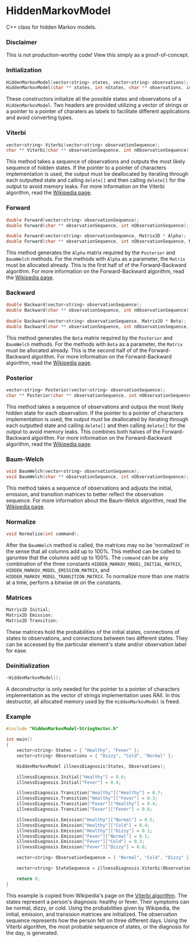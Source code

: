 # HiddenMarkovModel
C++ class for hidden Markov models.

### Disclaimer
This is not production-worthy code! View this simply as a proof-of-concept.

### Initialization
```C++
HiddenMarkovModel(vector<string> states, vector<string> observations);
HiddenMarkovModel(char ** states, int nStates, char ** observations, int nObservations);
```
These constructors initialize all the possible states and observations of a `HiddenMarkovModel`. Two headers are provided utilizing a vector of strings or a pointer to a pointer of charaters as labels to facilitate different applications and avoid converting types.

### Viterbi
```C++
vector<string> Viterbi(vector<string> observationSequence);
char ** Viterbi(char ** observationSequence, int nObservationSequence);
```
This method takes a sequence of observations and outputs the most likely sequence of hidden states. If the pointer to a pointer of characters implementation is used, the output must be deallocated by iterating through each outputted state and calling `delete[]` and then calling `delete[]` for the output to avoid memory leaks. For more information on the Viterbi algorithm, read the [Wikipedia page](https://en.wikipedia.org/wiki/Viterbi_algorithm).

### Forward
```C++
double Forward(vector<string> observationSequence);
double Forward(char ** observationSequence, int nObservationSequence);

double Forward(vector<string> observationSequence, Matrix2D * Alpha);
double Forward(char ** observationSequence, int nObservationSequence, Matrix2D * Alpha);
```
This method generates the `Alpha` matrix required by the `Posterior` and `BaumWelch` methods. For the methods with `Alpha` as a parameter, the `Matrix` must be allocated already. This is the first half of of the Forward-Backward algorithm. For more information on the Forward-Backward algorithm, read the [Wikipedia page](https://en.wikipedia.org/wiki/Forward%E2%80%93backward_algorithm).

### Backward
```C++
double Backward(vector<string> observationSequence);
double Backward(char ** observationSequence, int nObservationSequence);
  
double Backward(vector<string> observationSequence, Matrix2D * Beta);
double Backward(char ** observationSequence, int nObservationSequence, Matrix2D * Beta);
```
This method generates the `Beta` matrix required by the `Posterior` and `BaumWelch` methods. For the methods with `Beta` as a parameter, the `Matrix` must be allocated already. This is the second half of of the Forward-Backward algorithm. For more information on the Forward-Backward algorithm, read the [Wikipedia page](https://en.wikipedia.org/wiki/Forward%E2%80%93backward_algorithm).

### Posterior
```C++
vector<string> Posterior(vector<string> observationSequence);
char ** Posterior(char ** observationSequence, int nObservationSequence);
```
This method takes a sequence of observations and outpus the most likely hidden state for each observation. If the pointer to a pointer of characters implementation is used, the output must be deallocated by iterating through each outputted state and calling `delete[]` and then calling `delete[]` for the output to avoid memory leaks. This combines both halves of the Forward-Backward algorithm. For more information on the Forward-Backward algorithm, read the [Wikipedia page](https://en.wikipedia.org/wiki/Forward%E2%80%93backward_algorithm).

### Baum-Welch
```C++
void BaumWelch(vector<string> observationSequence);
void BaumWelch(char ** observationSequence, int nObservationSequence);
```
This method takes a sequence of observations and adjusts the initial, emission, and transition matrices to better reflect the observation sequence. For more information about the Baum-Welck algorithm, read the [Wikipedia page](https://en.wikipedia.org/wiki/Baum%E2%80%93Welch_algorithm).

### Normalize
```C++
void Normalize(int command);
```
After the `BaumWelch` method is called, the matrices may no be 'normalized' in the sense that all columns add up to 100%. This method can be called to garuntee that the columns add up to 100%. The `command` can be any combination of the three constants `HIDDEN_MARKOV_MODEL_INITIAL_MATRIX`, `HIDDEN_MARKOV_MODEL_EMISSION_MATRIX`, and `HIDDEN_MARKOV_MODEL_TRANSITION_MATRIX`. To normalize more than one matrix at a time, perform a bitwise `OR` on the constants.

### Matrices
```C++
Matrix1D Initial;
Matrix2D Emission;
Matrix2D Transition;
```
These matrices hold the probabilities of the initial states, connections of states to observations, and connections between two different states. They can be accessed by the particular element's state and/or observation label for ease.

### Deinitialization
```C++
~HiddenMarkovModel();
```
A deconstructor is only needed for the pointer to a pointer of characters implementation as the vector of strings implementation uses RAII. In this destructor, all allocated memory used by the `HiddenMarkovModel` is freed.

### Example
```C++
#include "HiddenMarkovModel-StringVector.h"

int main()
{
	vector<string> States = { "Healthy", "Fever" };
	vector<string> Observations = { "Dizzy", "Cold", "Normal" };

	HiddenMarkovModel illnessDiagnosis(States, Observations);

	illnessDiagnosis.Initial["Healthy"] = 0.6;
	illnessDiagnosis.Initial["Fever"] = 0.4;

	illnessDiagnosis.Transition["Healthy"]["Healthy"] = 0.7;
	illnessDiagnosis.Transition["Healthy"]["Fever"] = 0.3;
	illnessDiagnosis.Transition["Fever"]["Healthy"] = 0.4;
	illnessDiagnosis.Transition["Fever"]["Fever"] = 0.6;

	illnessDiagnosis.Emission["Healthy"]["Normal"] = 0.5;
	illnessDiagnosis.Emission["Healthy"]["Cold"] = 0.4;
	illnessDiagnosis.Emission["Healthy"]["Dizzy"] = 0.1;
	illnessDiagnosis.Emission["Fever"]["Normal"] = 0.1;
	illnessDiagnosis.Emission["Fever"]["Cold"] = 0.3;
	illnessDiagnosis.Emission["Fever"]["Dizzy"] = 0.6;

	vector<string> ObservationSequence = { "Normal", "Cold", "Dizzy" };

	vector<string> StateSequence = illnessDiagnosis.Viterbi(ObservationSequence);

	return 0;
}
```
This example is copied from Wikipedia's page on the [Viterbi algorithm](https://en.wikipedia.org/wiki/Viterbi_algorithm). The states represent a person's diagnosis: healthy or fever. Their symptoms can be normal, dizzy, or cold. Using the probabilities given by Wikipedia, the initial, emission, and transision matrices are initialized. The observation sequence represents how the person felt on three different days. Using the Viterbi algorithm, the most probable sequence of states, or the diagnosis for the day, is generated.
